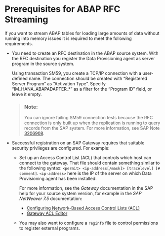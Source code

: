 <!-- loio62adb440e4214c53a3028a4fdb5e1156 -->

# Prerequisites for ABAP RFC Streaming

If you want to stream ABAP tables for loading large amounts of data without running into memory issues it is required to meet the following requirements.

-   You need to create an RFC destination in the ABAP source system. With the RFC destination you register the Data Provisioning agent as server program in the source system.

    Using transaction SM59, you create a TCP/IP connection with a user-defined name. The connection should be created with “Registered Server Program” as “Activation Type”. Specify “IM\_HANA\_ABAPADAPTER\_\*” as a filter for the “Program ID” field, or leave it empty.

    > ### Note:  
    > You can ignore failing SM59 connection tests because the RFC connection is only built up when the replication is running to query records from the SAP system. For more information, see SAP Note [3206908](https://me.sap.com/notes/3206908).

-   Successful registration on an SAP Gateway requires that suitable security privileges are configured. For example:

    -   Set up an Access Control List \(ACL\) that controls which host can connect to the gateway. That file should contain something similar to the following syntax: `<permit> <ip-address[/mask]> [tracelevel] [# comment]`. `<ip-address>` here is the IP of the server on which Data Provisioning agent has been installed.

        For more information, see the *Gateway* documentation in the SAP help for your source system version, for example in the *SAP NetWeaver 7.5* documentation:

        -   [Configuring Network-Based Access Control Lists \(ACL\)](https://help.sap.com/viewer/62b4de4187cb43668d15dac48fc00732/7.5.latest/en-US/d0a4956abd904c8d855ee9d368bc510b.html)
        -   [Gateway ACL Editor](https://help.sap.com/docs/SAP_NETWEAVER_750/62b4de4187cb43668d15dac48fc00732/5872aed2b8cc4b0387374cbf5f4adcf6.html)

    -   You may also want to configure a `reginfo` file to control permissions to register external programs.



